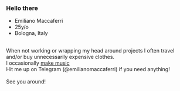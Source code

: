 ### Hello there
- Emiliano Maccaferri
- 25y/o
- Bologna, Italy
<br>
When not working or wrapping my head around projects I often travel and/or buy unnecessarily expensive clothes.<br>
I occasionally <a href="https://youtube.com/c/MaccaBeats">make music</a>
<br>
Hit me up on Telegram (@emilianomaccaferri) if you need anything!
<br><br>
See you around! 
